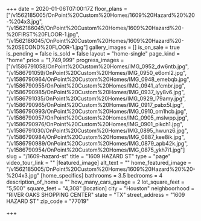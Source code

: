 +++
date = 2020-01-06T07:00:17Z
floor_plans = ["/v1562185005/OnPoint%20Custom%20Homes/1609%20Hazard%20%20-%204x3.jpg", "/v1562186045/OnPoint%20Custom%20Homes/1609%20Hazard%20-%20FIRST%20FLOOR-1.jpg", "/v1562186045/OnPoint%20Custom%20Homes/1609%20Hazard%20-%20SECOND%20FLOOR-1.jpg"]
gallery_images = []
is_on_sale = true
is_pending = false
is_sold = false
layout = "home-single"
page_kind = "home"
price = "1,749,999"
progress_images = ["/v1586791058/OnPoint%20Custom%20Homes/IMG_0952_dw6ntb.jpg", "/v1586791059/OnPoint%20Custom%20Homes/IMG_0950_e6oml2.jpg", "/v1586790964/OnPoint%20Custom%20Homes/IMG_0948_emebqb.jpg", "/v1586790955/OnPoint%20Custom%20Homes/IMG_0941_afcmbr.jpg", "/v1586790985/OnPoint%20Custom%20Homes/IMG_0937_iyy8v6.jpg", "/v1586791035/OnPoint%20Custom%20Homes/IMG_0929_l79amy.jpg", "/v1586790965/OnPoint%20Custom%20Homes/IMG_0917_pabx5l.jpg", "/v1586790993/OnPoint%20Custom%20Homes/IMG_0910_om1hcb.jpg", "/v1586790957/OnPoint%20Custom%20Homes/IMG_0905_mslwpp.jpg", "/v1586790976/OnPoint%20Custom%20Homes/IMG_0901_pikch1.jpg", "/v1586791030/OnPoint%20Custom%20Homes/IMG_0895_hwunz6.jpg", "/v1586790984/OnPoint%20Custom%20Homes/IMG_0887_kee8ik.jpg", "/v1586790989/OnPoint%20Custom%20Homes/IMG_0879_apb42k.jpg", "/v1586790954/OnPoint%20Custom%20Homes/IMG_0875_ykh7i1.jpg"]
slug = "/1609-hazard-st"
title = "1609 HAZARD ST"
type = "page"
video_tour_link = ""
[featured_image]
alt_text = ""
home_featured_image = "/v1562185005/OnPoint%20Custom%20Homes/1609%20Hazard%20%20-%204x3.jpg"
[home_specifics]
bathrooms = 3.5
bedrooms = 4
description_of_home = ""
how_many_cars_garage = 2
lot_square_feet = "5,500"
square_feet = "4,308"
[location]
city = "Houston"
neighboorhood = "RIVER OAKS SHOPPING CENTER"
state = "TX"
street_address = "1609 HAZARD ST"
zip_code = "77019"

+++
